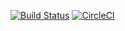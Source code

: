 [![Build Status](https://travis-ci.com/kaloglu/BedavaNevar-Android.svg?token=jbt9y3uWjYx6paKVdvuP&branch=master)](https://travis-ci.com/kaloglu/BedavaNevar-Android) [![CircleCI](https://circleci.com/gh/kaloglu/BedavaNevar-Android.svg?style=svg&circle-token=9c0b86a59999670c84c8b499487757de1bb0debb)](https://circleci.com/gh/kaloglu/BedavaNevar-Android) 